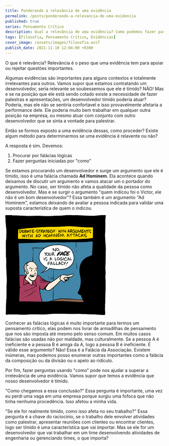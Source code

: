 ```yaml
---
title: Ponderando a relevância de uma evidência
permalink: /posts/ponderando-a-relevancia-de-uma-evidencia
published: true
series: Pensamento Crítico
description: Qual a relevância de uma evidência? Como podemos fazer para avaliar se ela impacta ou não no nosso julgamento?
tags: [Filosofia, Pensamento Crítico, Evidências]
cover_image: /assets/images/filosofia.avif
publish_date: 2021-11-10 12:04:00 +0300
---
```


O que é relevância? Relevância é o peso que uma evidência tem para apoiar ou rejeitar questões importantes.

Algumas evidências são importantes para alguns contextos e totalmente irrelevantes para outros. Vamos supor
que estamos contratando um desenvolvedor, seria relevante se soubessemos que ele é tímido? NÃO! Mas e se 
na posição que ele está sendo cotado existe a necessidade de fazer palestras e apresentações, um 
desenvolvedor tímido poderia atuar? Poderia, mas ele não se sentiria confortavel e isso provavelmente 
afetaria a performance dele. Ele poderia muito bem trabalhar em qualquer outra posição na empresa, ou 
mesmo atuar com conjunto com outro desenvolvedor que se sinta a vontade para palestrar.

Então se formos exposto a uma evidência dessas, como proceder? Existe algum método para determinarmos 
se uma evidência é relavente ou não?

A resposta é sim. Devemos:

1. Procurar por falácias lógicas
2. Fazer perguntas iniciadas por "como"

Se estamos procurando um desenvolvedor e surge um argumento que ele é tímido, isso é uma falácia chamada 
**Ad Hominem**. Ela acontece quando deixamos de discutir um argumento e vamos atacar um o portador do 
argumento. No caso, ser tímido não afeta a qualidade da pessoa como desenvolvedor. Mas e se surgir o 
argumento "quem indicou foi o Victor, ele não é um bom desenvolvedor"? Essa também é um argumento "Ad Hominem",
estamos deixando de avaliar a pessoa indicada para validar uma suposta característica de quem o indicou.

![Tirinha sobre Ad Hominem](/assets/images/filosofia/ad-homine.gif)

Conhecer as falácias lógicas é muito importante para termos um pensamento crítico, elas podem nos livrar de 
armadilhas de pensamento que nos são imposta até mesmo pelo senso comum. Em muitos casos falácias são usadas
não por maldade, mas culturalmente. Se a pessoa A é ineficiente e a pessoa B é amiga da A, logo a pessoa B 
é ineficiente. É válido esse argumento? Não! Essa é a Falácia da Associação. Existem inúmeras, mas podemos 
posso enumerar outras importantes como a falácia da composição ou da divisão ou o apelo ao ridículo.

Por fim, fazer perguntas usando "como" pode nos ajudar a superar a irrelevância de uma evidência. Vamos supor
que temos a evidência que nosso desenvolvedor é tímido. 

"Como chegamos a essa conclusão?" Essa pergunta é importante, uma vez eu perdi uma vaga em uma empresa 
porque surgiu uma fofoca que não tinha nenhuma procedência. Isso afetou a minha vida.

"Se ele for realmente tímido, como isso afeta no seu trabalho?" Essa pergunta é a chave do raciocínio, se 
o trabalho dele envolver atividades como palestrar, apresentar reuniões com clientes ou encontrar clientes,
logo ser tímido é uma característica que vai importar. Mas se ele for um desenvolvedor que vai trabalhar 
em um time desenvolvendo atividades de engenharia ou gerenciando times, o que importa?